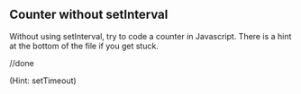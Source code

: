 ## Counter without setInterval

Without using setInterval, try to code a counter in Javascript. There is a hint at the bottom of the file if you get stuck.

//done

(Hint: setTimeout)

